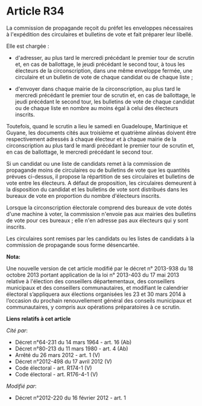 # Article R34

La commission de propagande reçoit du préfet les enveloppes nécessaires à l'expédition des circulaires et bulletins de vote
et fait préparer leur libellé.

Elle est chargée :

- d'adresser, au plus tard le mercredi précédant le premier tour de scrutin et, en cas de ballottage, le jeudi précédant le
second tour, à tous les électeurs de la circonscription, dans une même enveloppe fermée, une circulaire et un bulletin de
vote de chaque candidat ou de chaque liste ;

- d'envoyer dans chaque mairie de la circonscription, au plus tard le mercredi précédant le premier tour de scrutin et, en
cas de ballottage, le jeudi précédant le second tour, les bulletins de vote de chaque candidat ou de chaque liste en nombre
au moins égal à celui des électeurs inscrits.

Toutefois, quand le scrutin a lieu le samedi en Guadeloupe, Martinique et Guyane, les documents cités aux troisième et
quatrième alinéas doivent être respectivement adressés à chaque électeur et à chaque mairie de la circonscription au plus
tard le mardi précédant le premier tour de scrutin et, en cas de ballottage, le mercredi précédant le second tour.

Si un candidat ou une liste de candidats remet à la commission de propagande moins de circulaires ou de bulletins de vote que
les quantités prévues ci-dessus, il propose la répartition de ses circulaires et bulletins de vote entre les électeurs. A
défaut de proposition, les circulaires demeurent à la disposition du candidat et les bulletins de vote sont distribués dans
les bureaux de vote en proportion du nombre d'électeurs inscrits.

Lorsque la circonscription électorale comprend des bureaux de vote dotés d'une machine à voter, la commission n'envoie pas
aux mairies des bulletins de vote pour ces bureaux ; elle n'en adresse pas aux électeurs qui y sont inscrits.

Les circulaires sont remises par les candidats ou les listes de candidats à la commission de propagande sous forme
désencartée.

**Nota:**

Une nouvelle version de cet article modifié par le décret n° 2013-938 du 18 octobre 2013 portant application de la loi n°
2013-403 du 17 mai 2013 relative à l'élection des conseillers départementaux, des conseillers municipaux et des conseillers
communautaires, et modifiant le calendrier électoral s’appliquera aux élections organisées les 23 et 30 mars 2014 à
l’occasion du prochain renouvellement général des conseils municipaux et communautaires, y compris aux opérations
préparatoires à ce scrutin.

**Liens relatifs à cet article**

_Cité par_:

  - Décret n°64-231 du 14 mars 1964 - art. 16 (Ab)
  - Décret n°80-213 du 11 mars 1980 - art. 4 (Ab)
  - Arrêté du 26 mars 2012 - art. 1 (V)
  - Décret n°2012-498 du 17 avril 2012 (V)
  - Code électoral - art. R174-1 (V)
  - Code électoral - art. R176-4-1 (V)

_Modifié par_:

  - Décret n°2012-220 du 16 février 2012 - art. 1

